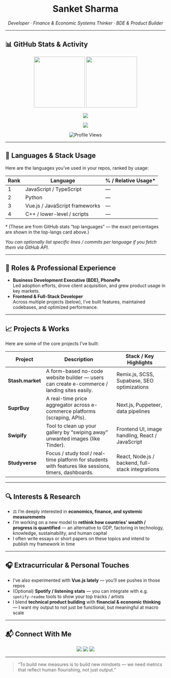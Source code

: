 <h1 align="center">Sanket Sharma</h1>  
<p align="center"><em>Developer · Finance & Economic Systems Thinker · BDE & Product Builder</em></p>

---

## 📊 GitHub Stats & Activity

<p align="center">
  <img height="160em" src="https://github-readme-stats.vercel.app/api?username=signaloninternet&show_icons=true&theme=transparent&hide_border=true&include_all_commits=true&count_private=true&rank_icon=percentile" />
  <img height="160em" src="https://github-readme-stats.vercel.app/api/top-langs/?username=signaloninternet&layout=compact&theme=transparent&hide_border=true&langs_count=8" />
</p>

<p align="center">
  <img src="https://github-readme-streak-stats.herokuapp.com?user=signaloninternet&theme=transparent&hide_border=true" />
</p>

<p align="center">
  <img src="https://github-profile-trophy.vercel.app/?username=signaloninternet&theme=flat&no-frame=true&column=6&margin-w=10" />
</p>

<p align="center">
  <img src="https://komarev.com/ghpvc/?username=signaloninternet&color=grey&style=flat-square" alt="Profile Views" />
</p>

---

## 🧰 Languages & Stack Usage

Here are the languages you’ve used in your repos, ranked by usage:

| Rank | Language      | % / Relative Usage* |
|------|----------------|----------------------|
| 1    | JavaScript / TypeScript | — |
| 2    | Python         | — |
| 3    | Vue.js / JavaScript frameworks | — |
| 4    | C++ / lower-level / scripts | — |

\* (These are from GitHub stats “top languages” — the exact percentages are shown in the top-langs card above.)

*You can optionally list specific lines / commits per language if you fetch them via GitHub API.*

---

## 💼 Roles & Professional Experience

- **Business Development Executive (BDE), PhonePe**  
  Led adoption efforts, drove client acquisition, and grew product usage in key markets.  
- **Frontend & Full-Stack Developer**  
  Across multiple projects (below), I’ve built features, maintained codebases, and optimized performance.  

---

## 📈 Projects & Works

Here are some of the core projects I’ve built:

| Project | Description | Stack / Key Highlights |
|---|---|---|
| **Stash.market** | A form-based no-code website builder — users can create e-commerce / landing sites easily. | Remix.js, SCSS, Supabase, SEO optimizations |
| **SuprBuy** | A real-time price aggregator across e-commerce platforms (scraping, APIs). | Next.js, Puppeteer, data pipelines |
| **Swipify** | Tool to clean up your gallery by “swiping away” unwanted images (like Tinder). | Frontend UI, image handling, React / JavaScript |
| **Studyverse** | Focus / study tool / real-time platform for students with features like sessions, timers, dashboards. | React, Node.js / backend, full-stack integrations |

---

## 🔍 Interests & Research

- ⚖️ I’m deeply interested in **economics, finance, and systemic measurements**  
- I’m working on a new model to **rethink how countries’ wealth / progress is quantified** — an alternative to GDP, factoring in technology, knowledge, sustainability, and human capital  
- I often write essays or short papers on these topics and intend to publish my framework in time  

---

## 🎧 Extracurricular & Personal Touches

- I’ve also experimented with **Vue.js lately** — you’ll see pushes in those repos  
- (Optional) **Spotify / listening stats** — you can integrate with e.g. `spotify-readme` tools to show your top tracks / artists  
- I blend **technical product building** with **financial & economic thinking** — I want my output to not just be functional, but meaningful at macro scale  

---

## 📬 Connect With Me

<p align="center">
  <a href="mailto:your_email_here"><img src="https://img.shields.io/badge/Email-D14836?style=for-the-badge&logo=gmail&logoColor=white"/></a>
  <a href="https://www.linkedin.com/in/signaloninternet"><img src="https://img.shields.io/badge/LinkedIn-0A66C2?style=for-the-badge&logo=linkedin&logoColor=white"/></a>
  <a href="https://github.com/signaloninternet"><img src="https://img.shields.io/badge/GitHub-181717?style=for-the-badge&logo=github&logoColor=white"/></a>
</p>

---

> “To build new measures is to build new mindsets — we need metrics that reflect human flourishing, not just output.”  

